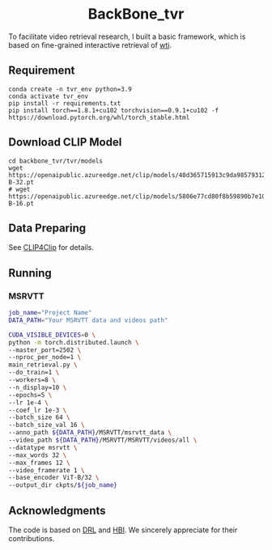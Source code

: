 <div align="center">
  
# BackBone_tvr
</div>

To facilitate video retrieval research, I built a basic framework, which is based on fine-grained interactive retrieval of [wti](https://github.com/foolwood/DRL).

## Requirement
```shell
conda create -n tvr_env python=3.9
conda activate tvr_env
pip install -r requirements.txt
pip install torch==1.8.1+cu102 torchvision==0.9.1+cu102 -f https://download.pytorch.org/whl/torch_stable.html
```

## Download CLIP Model
```shell
cd backbone_tvr/tvr/models
wget https://openaipublic.azureedge.net/clip/models/40d365715913c9da98579312b702a82c18be219cc2a73407c4526f58eba950af/ViT-B-32.pt
# wget https://openaipublic.azureedge.net/clip/models/5806e77cd80f8b59890b7e101eabd078d9fb84e6937f9e85e4ecb61988df416f/ViT-B-16.pt
```

## Data Preparing
See [CLIP4Clip](https://github.com/ArrowLuo/CLIP4Clip) for details.

## Running
### MSRVTT
```sh
job_name="Project Name"
DATA_PATH="Your MSRVTT data and videos path"

CUDA_VISIBLE_DEVICES=0 \
python -m torch.distributed.launch \
--master_port=2502 \
--nproc_per_node=1 \
main_retrieval.py \
--do_train=1 \
--workers=8 \
--n_display=10 \
--epochs=5 \
--lr 1e-4 \
--coef_lr 1e-3 \
--batch_size 64 \
--batch_size_val 16 \
--anno_path ${DATA_PATH}/MSRVTT/msrvtt_data \
--video_path ${DATA_PATH}/MSRVTT/MSRVTT/videos/all \
--datatype msrvtt \
--max_words 32 \
--max_frames 12 \
--video_framerate 1 \
--base_encoder ViT-B/32 \
--output_dir ckpts/${job_name}
```

## Acknowledgments
The code is based on [DRL](https://github.com/foolwood/DRL) and [HBI](https://github.com/jpthu17/HBI). We sincerely appreciate for their contributions.

